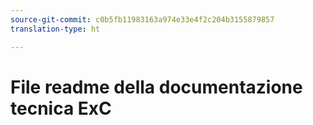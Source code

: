 ```yaml
---
source-git-commit: c0b5fb11983163a974e33e4f2c204b3155879857
translation-type: ht

---
```


# File readme della documentazione tecnica ExC
